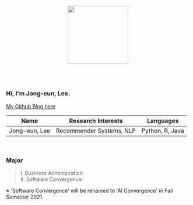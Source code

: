 <p align="center"><img src="https://user-images.githubusercontent.com/67620728/126331548-bd808c9b-22ba-42ea-8f79-2b4ffba9684f.PNG" width="166.2" height="158.4">  

<br/><br/>

### Hi, I'm Jong-eun, Lee.
[My Github Blog here](https://jong-eun-lee.github.io/ "https://jong-eun-lee.github.io/")
<br/>
    
Name | Research Interests | Languages
--- | --- | ---
Jong-eun, Lee | Recommender Systems, NLP | Python, R, Java
<br/>
    
### Major
> Ⅰ. Business Administration  
> Ⅱ. Software Convergence  

※ 'Software Convergence' will be renamed to 'AI Convergence' in Fall Semester 2021.
